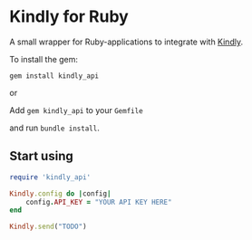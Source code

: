# Kindly for Ruby

A small wrapper for Ruby-applications to integrate with [Kindly](https://kindly.gitbooks.io/kindly/).

To install the gem:

`gem install kindly_api`

or

Add `gem kindly_api` to your `Gemfile`

and run `bundle install`.

## Start using

```ruby
require 'kindly_api'

Kindly.config do |config|
    config.API_KEY = "YOUR API KEY HERE"
end

Kindly.send("TODO")

```
